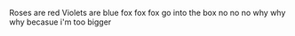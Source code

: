Roses are red
Violets are blue
fox fox fox 
go into the box 
no no no
why why why 
becasue i'm too bigger